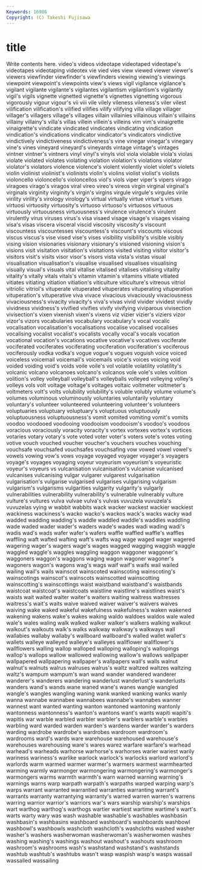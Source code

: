 ```yaml
---
Keywords: 16986 
Copyright: (C) Takeshi Fujisawa
---
```


# title

Write contents here.
 video's
videos videotape videotaped videotape's videotapes videotaping videotex vie vied vies
view viewed viewer viewer's viewers viewfinder viewfinder's viewfinders viewing viewing's
viewings viewpoint viewpoint's viewpoints view's views vigil vigilance vigilance's vigilant
vigilante vigilante's vigilantes vigilantism vigilantism's vigilantly vigil's vigils vignette vignetted
vignette's vignettes vignetting vigorous vigorously vigour vigour's vii viii vile
vilely vileness vileness's viler vilest vilification vilification's vilified vilifies vilify
vilifying villa village villager villager's villagers village's villages villain villainies
villainous villain's villains villainy villainy's villa's villas villein villein's villeins
vim vim's vinaigrette vinaigrette's vindicate vindicated vindicates vindicating vindication vindication's
vindications vindicator vindicator's vindicators vindictive vindictively vindictiveness vindictiveness's vine vinegar
vinegar's vinegary vine's vines vineyard vineyard's vineyards vintage vintage's vintages
vintner vintner's vintners vinyl vinyl's vinyls viol viola violable viola's
violas violate violated violates violating violation violation's violations violator violator's
violators violence violence's violent violently violet violet's violets violin violinist
violinist's violinists violin's violins violist violist's violists violoncello violoncello's violoncellos
viol's viols viper viper's vipers virago viragoes virago's viragos viral
vireo vireo's vireos virgin virginal virginal's virginals virginity virginity's virgin's
virgins virgule virgule's virgules virile virility virility's virology virology's virtual
virtually virtue virtue's virtues virtuosi virtuosity virtuosity's virtuoso virtuoso's virtuosos
virtuous virtuously virtuousness virtuousness's virulence virulence's virulent virulently virus viruses
virus's visa visaed visage visage's visages visaing visa's visas viscera
visceral viscid viscosity viscosity's viscount viscountess viscountesses viscountess's viscount's viscounts
viscous viscus viscus's vise vised vise's vises visibility visibility's visible
visibly vising vision visionaries visionary visionary's visioned visioning vision's visions
visit visitation visitation's visitations visited visiting visitor visitor's visitors visit's
visits visor visor's visors vista vista's vistas visual visualisation visualisation's
visualise visualised visualises visualising visually visual's visuals vital vitalise vitalised
vitalises vitalising vitality vitality's vitally vitals vitals's vitamin vitamin's vitamins
vitiate vitiated vitiates vitiating vitiation vitiation's viticulture viticulture's vitreous vitriol
vitriolic vitriol's vituperate vituperated vituperates vituperating vituperation vituperation's vituperative viva
vivace vivacious vivaciously vivaciousness vivaciousness's vivacity vivacity's viva's vivas vivid
vivider vividest vividly vividness vividness's vivified vivifies vivify vivifying viviparous
vivisection vivisection's vixen vixenish vixen's vixens viz vizier vizier's viziers
vizor vizor's vizors vocabularies vocabulary vocabulary's vocal vocalic vocalisation vocalisation's
vocalisations vocalise vocalised vocalises vocalising vocalist vocalist's vocalists vocally vocal's
vocals vocation vocational vocation's vocations vocative vocative's vocatives vociferate vociferated
vociferates vociferating vociferation vociferation's vociferous vociferously vodka vodka's vogue vogue's
vogues voguish voice voiced voiceless voicemail voicemail's voicemails voice's voices
voicing void voided voiding void's voids voile voile's vol volatile
volatility volatility's volcanic volcano volcanoes volcano's volcanos vole vole's voles
volition volition's volley volleyball volleyball's volleyballs volleyed volleying volley's volleys
vols volt voltage voltage's voltages voltaic voltmeter voltmeter's voltmeters volt's
volts volubility volubility's voluble volubly volume volume's volumes voluminous voluminously
voluntaries voluntarily voluntary voluntary's volunteer volunteered volunteering volunteer's volunteers voluptuaries
voluptuary voluptuary's voluptuous voluptuously voluptuousness voluptuousness's vomit vomited vomiting vomit's
vomits voodoo voodooed voodooing voodooism voodooism's voodoo's voodoos voracious voraciously
voracity voracity's vortex vortexes vortex's vortices votaries votary votary's vote
voted voter voter's voters vote's votes voting votive vouch vouched
voucher voucher's vouchers vouches vouching vouchsafe vouchsafed vouchsafes vouchsafing vow
vowed vowel vowel's vowels vowing vow's vows voyage voyaged voyager
voyager's voyagers voyage's voyages voyaging voyeur voyeurism voyeurism's voyeuristic voyeur's
voyeurs vs vulcanisation vulcanisation's vulcanise vulcanised vulcanises vulcanising vulgar vulgarer
vulgarest vulgarisation vulgarisation's vulgarise vulgarised vulgarises vulgarising vulgarism vulgarism's vulgarisms
vulgarities vulgarity vulgarity's vulgarly vulnerabilities vulnerability vulnerability's vulnerable vulnerably vulture
vulture's vultures vulva vulvae vulva's vulvas vuvuzela vuvuzela's vuvuzelas vying
w wabbit wabbits wack wacker wackest wackier wackiest wackiness wackiness's
wacko wacko's wackos wack's wacks wacky wad wadded wadding wadding's
waddle waddled waddle's waddles waddling wade waded wader wader's waders
wade's wades wadi wading wadi's wadis wad's wads wafer wafer's
wafers waffle waffled waffle's waffles waffling waft wafted wafting waft's
wafts wag wage waged wager wagered wagering wager's wagers wage's
wages wagged wagging waggish waggle waggled waggle's waggles waggling waggon
waggoner waggoner's waggoners waggon's waggons waging wagon wagoner wagoner's wagoners
wagon's wagons wag's wags waif waif's waifs wail wailed wailing
wail's wails wainscot wainscoted wainscoting wainscoting's wainscotings wainscot's wainscots wainscotted
wainscotting wainscotting's wainscottings waist waistband waistband's waistbands waistcoat waistcoat's waistcoats
waistline waistline's waistlines waist's waists wait waited waiter waiter's waiters
waiting waitress waitresses waitress's wait's waits waive waived waiver waiver's
waivers waives waiving wake waked wakeful wakefulness wakefulness's waken wakened
wakening wakens wake's wakes waking waldo waldoes waldos wale waled
wale's wales waling walk walked walker walker's walkers walking walkout
walkout's walkouts walk's walks walkway walkway's walkways wall wallabies wallaby
wallaby's wallboard wallboard's walled wallet wallet's wallets walleye walleyed walleye's
walleyes wallflower wallflower's wallflowers walling wallop walloped walloping walloping's wallopings
wallop's wallops wallow wallowed wallowing wallow's wallows wallpaper wallpapered wallpapering
wallpaper's wallpapers wall's walls walnut walnut's walnuts walrus walruses walrus's
waltz waltzed waltzes waltzing waltz's wampum wampum's wan wand wander
wandered wanderer wanderer's wanderers wandering wanderlust wanderlust's wanderlusts wanders wand's
wands wane waned wane's wanes wangle wangled wangle's wangles wangling
waning wank wanked wanking wanks wanly wanna wannabe wannabee wannabees
wannabe's wannabes wanner wannest want wanted wanting wanton wantoned wantoning
wantonly wantonness wantonness's wanton's wantons want's wants wapiti wapiti's wapitis
war warble warbled warbler warbler's warblers warble's warbles warbling ward
warded warden warden's wardens warder warder's warders warding wardrobe wardrobe's
wardrobes wardroom wardroom's wardrooms ward's wards ware warehouse warehoused warehouse's
warehouses warehousing ware's wares warez warfare warfare's warhead warhead's warheads
warhorse warhorse's warhorses warier wariest warily wariness wariness's warlike warlock
warlock's warlocks warlord warlord's warlords warm warmed warmer warmer's warmers
warmest warmhearted warming warmly warmonger warmongering warmongering's warmonger's warmongers warms
warmth warmth's warn warned warning warning's warnings warns warp warpath
warpath's warpaths warped warping warp's warps warrant warranted warrantied warranties
warranting warrant's warrants warranty warrantying warranty's warred warren warren's warrens
warring warrior warrior's warriors war's wars warship warship's warships wart
warthog warthog's warthogs wartier wartiest wartime wartime's wart's warts warty
wary was wash washable washable's washables washbasin washbasin's washbasins washboard
washboard's washboards washbowl washbowl's washbowls washcloth washcloth's washcloths washed washer
washer's washers washerwoman washerwoman's washerwomen washes washing washing's washings washout
washout's washouts washroom washroom's washrooms wash's washstand washstand's washstands washtub
washtub's washtubs wasn't wasp waspish wasp's wasps wassail wassailed wassailing
